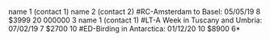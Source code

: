 name 1 (contact 1)
name 2 (contact 2)
#RC-Amsterdam to Basel:  05/05/19  8   $3999  20
000000   3 name 1 (contact 1)
#LT-A Week in Tuscany and Umbria:  07/02/19  7   $2700  10
#ED-Birding in Antarctica:  01/12/20  10   $8900  6*
